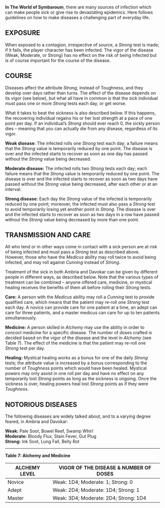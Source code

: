 **In The World of Symbaroum**, there are many sources of infection which can make people sick or give rise to devastating epidemics. Here follows guidelines on how to make diseases a challenging part of everyday life.

## EXPOSURE
When exposed to a contagion, irrespective of source, a *Strong* test is made; if it fails, the player character has been infected. The vigor of the disease (Weak, Moderate, or Strong) has no effect on the risk of being infected but is of course important for the course of the disease.

## COURSE
Diseases affect the attribute *Strong*, instead of Toughness, and they develop over days rather than turns. The effect of the disease depends on its vigor (see below), but what all have in common is that the sick individual must pass one or more *Strong* tests each day, or get worse.

What it takes to beat the sickness is also described below. If this happens, the recovering individual regains his or her lost strength at a pace of one point per day. If an individual’s *Strong* should ever reach 0, the sickly person dies – meaning that you can actually die from any disease, regardless of its vigor.

**Weak disease:** The infected rolls one *Strong* test each day; a failure means that the *Strong* value is temporarily reduced by one point. The disease is over and the infected starts to recover as soon as one day has passed without the *Strong* value being decreased.

**Moderate disease:** The infected rolls two *Strong* tests each day; each failure means that the *Strong* value is temporarily reduced by one point. The disease is over and the infected starts to recover as soon as two days have passed without the *Strong* value being decreased, after each other or at an interval.

**Strong disease:** Each day the *Strong* value of the infected is temporarily reduced by one point; moreover, the infected must also pass a *Strong* test to avoid temporarily losing yet another point in *Strong*. The disease is over and the infected starts to recover as soon as two days in a row have passed without the *Strong* value being decreased by more than one point.

## TRANSMISSION AND CARE
All who tend or in other ways come in contact with a sick person are at risk of being infected and must pass a *Strong* test as described above. However, those who have the *Medicus* ability may roll twice to avoid being infected, and may roll against *Cunning* instead of *Strong*.

Treatment of the sick in both Ambria and Davokar can be given by different people in different ways, as described below. Note that the various types of treatment can be combined – anyone offered care, medicine, or mystical healing receives the benefits of them all before rolling their *Strong* tests.

**Care:** A person with the *Medicus* ability may roll a *Cunning* test to provide qualified care, which means that the patient may re-roll one *Strong* test each day. A novice can provide care for one patient at a time, an adept can care for three patients, and a master medicus can care for up to ten patients simultaneously.

**Medicine:** A person skilled in *Alchemy* may use the ability in order to concoct medicine for a specific disease. The number of doses crafted is decided based on the vigor of the disease and the level in *Alchemy* (see Table 7). The effect of the medicine is that the patient may re-roll one *Strong* test per day.

**Healing:** Mystical healing works as a bonus for one of the daily *Strong* tests; the attribute value is increased by a bonus corresponding to the number of *Toughness* points which would have been healed. Mystical powers may only assist in one roll per day and have no effect on any temporarily lost *Strong* points as long as the sickness is ongoing. Once the sickness is over, healing powers heal lost *Strong* points as if they were *Toughness*.

## NOTORIOUS DISEASES
The following diseases are widely talked about, and to a varying degree feared, in Ambria and Davokar:

**Weak:** Pale Soot, Bowel Reef, Swamp Whirl  
**Moderate:** Bloody Flux, Stain Fever, Gut Plug  
**Strong:** Ink Soot, Lung Fall, Belly Rot  

---

**Table 7: Alchemy and Medicine**

| **ALCHEMY LEVEL** | **VIGOR OF THE DISEASE & NUMBER OF DOSES** |
|-------------------|-------------------------------------------|
| Novice            | Weak: 1D4; Moderate: 1; Strong: 0         |
| Adept             | Weak: 2D4; Moderate: 1D4; Strong: 1       |
| Master            | Weak: 3D4; Moderate: 2D4; Strong: 1D4     |